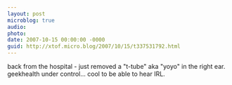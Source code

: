 ```yaml
---
layout: post
microblog: true
audio: 
photo: 
date: 2007-10-15 00:00:00 -0000
guid: http://xtof.micro.blog/2007/10/15/t337531792.html
---
```

back from the hospital - just removed a "t-tube" aka "yoyo" in the right ear. geekhealth under control... cool to be able to hear IRL.
